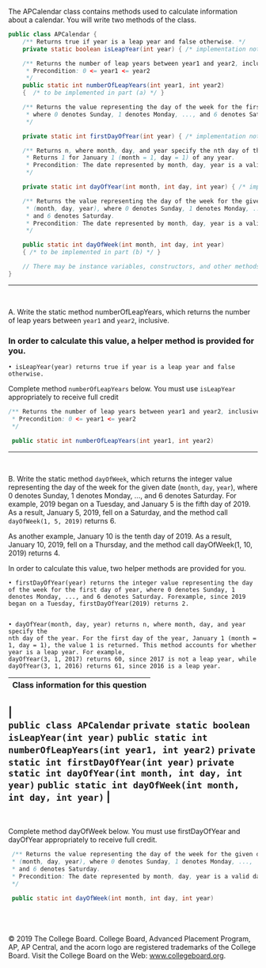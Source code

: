 The APCalendar class contains methods used to calculate information about a calendar. You will write two methods of the class.

```java
public class APCalendar {
    /** Returns true if year is a leap year and false otherwise. */
    private static boolean isLeapYear(int year) { /* implementation not shown */ }

    /** Returns the number of leap years between year1 and year2, inclusive.
     * Precondition: 0 <= year1 <= year2
     */
    public static int numberOfLeapYears(int year1, int year2) 
    {  /* to be implemented in part (a) */ }

    /** Returns the value representing the day of the week for the first day of year,
     * where 0 denotes Sunday, 1 denotes Monday, ..., and 6 denotes Saturday.
     */

    private static int firstDayOfYear(int year) { /* implementation not shown */ }

    /** Returns n, where month, day, and year specify the nth day of the year.
     * Returns 1 for January 1 (month = 1, day = 1) of any year.
     * Precondition: The date represented by month, day, year is a valid date.
     */

    private static int dayOfYear(int month, int day, int year) { /* implementation not shown */ }

    /** Returns the value representing the day of the week for the given date
     * (month, day, year), where 0 denotes Sunday, 1 denotes Monday, ...,
     * and 6 denotes Saturday.
     * Precondition: The date represented by month, day, year is a valid date.
     */

    public static int dayOfWeek(int month, int day, int year)
    { /* to be implemented in part (b) */ }

    // There may be instance variables, constructors, and other methods not shown.
} 
```
---
<br>

 A. Write the static method numberOfLeapYears, which returns the number of leap years between `year1` and `year2`, inclusive.

### In order to calculate this value, a helper method is provided for you. <br>
    • isLeapYear(year) returns true if year is a leap year and false otherwise. 

Complete method `numberOfLeapYears` below. You must use `isLeapYear` appropriately to
receive full credit

```java
/** Returns the number of leap years between year1 and year2, inclusive.
 * Precondition: 0 <= year1 <= year2
 */

 public static int numberOfLeapYears(int year1, int year2)
```
--- 
<br>
 
 B. Write the static method `dayOfWeek`, which returns the integer value representing the day of the week for the given date (`month`, `day`, `year`), where 0 denotes Sunday, 1 denotes Monday, ..., and 6 denotes Saturday. For example, 2019 began on a Tuesday, and January 5 is the fifth day of 2019. As a result,
January 5, 2019, fell on a Saturday, and the method call `dayOfWeek(1, 5, 2019)` returns 6.

As another example, January 10 is the tenth day of 2019. As a result, January 10, 2019, fell on a Thursday,
and the method call dayOfWeek(1, 10, 2019) returns 4.

In order to calculate this value, two helper methods are provided for you.

    • firstDayOfYear(year) returns the integer value representing the day of the week for the first day of year, where 0 denotes Sunday, 1 denotes Monday, ..., and 6 denotes Saturday. Forexample, since 2019 began on a Tuesday, firstDayOfYear(2019) returns 2.
    

    • dayOfYear(month, day, year) returns n, where month, day, and year specify the
    nth day of the year. For the first day of the year, January 1 (month = 1, day = 1), the value 1 is returned. This method accounts for whether year is a leap year. For example,
    dayOfYear(3, 1, 2017) returns 60, since 2017 is not a leap year, while
    dayOfYear(3, 1, 2016) returns 61, since 2016 is a leap year. 

| Class information for this question |
|--------|
|  
`public class APCalendar`
`private static boolean isLeapYear(int year)`
`public static int numberOfLeapYears(int year1, int year2)`
`private static int firstDayOfYear(int year)`
`private static int dayOfYear(int month, int day, int year)`
`public static int dayOfWeek(int month, int day, int year)`
|
<br>
---
<br>

Complete method dayOfWeek below. You must use firstDayOfYear and dayOfYear
appropriately to receive full credit.

```java
 /** Returns the value representing the day of the week for the given date
 * (month, day, year), where 0 denotes Sunday, 1 denotes Monday, ...,
 * and 6 denotes Saturday.
 * Precondition: The date represented by month, day, year is a valid date.
 */

 public static int dayOfWeek(int month, int day, int year) 
```
<br><br><br>
© 2019 The College Board. College Board, Advanced Placement Program, AP, AP Central, and the acorn logo are registered trademarks of the College Board. Visit the College Board on the Web: www.collegeboard.org.